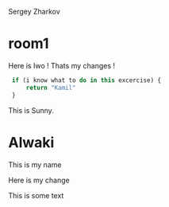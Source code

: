 

Sergey Zharkov

# room1

Here is Iwo ! Thats my changes !

```javascript
 if (i know what to do in this excercise) {
     return "Kamil"
 }
```



This is Sunny.


# Alwaki


This is my name

Here is my change


<p>This is some text</p>

